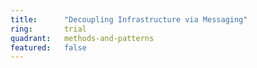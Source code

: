 ```yaml
---
title:      "Decoupling Infrastructure via Messaging"
ring:       trial
quadrant:   methods-and-patterns
featured:   false
---
```

